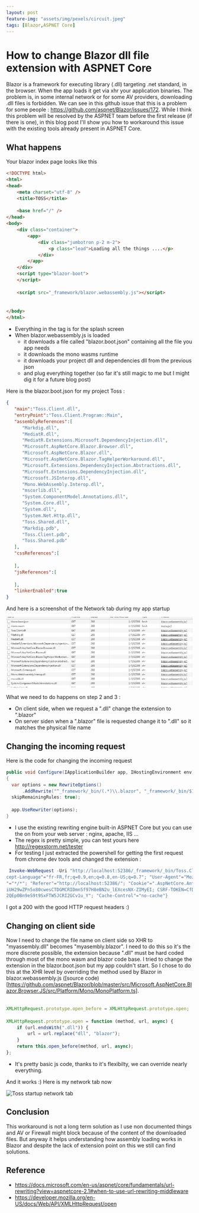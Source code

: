 ```yaml
---
layout: post
feature-img: "assets/img/pexels/circuit.jpeg"
tags: [Blazor,ASPNET Core]
---
```

# How to change Blazor dll file extension with ASPNET Core

Blazor is a framework for executing library (.dll) targeting .net standard, in the browser. When the app loads it get via xhr your application binaries. The problem is, in some internal network or for some AV providers, downloading .dll files is forbidden. We can see in this github issue that this is a problem for some people : https://github.com/aspnet/Blazor/issues/172. While I think this problem will be resolved by the ASPNET team before the first release (if there is one), in this blog post I'll show you how to workaround this issue with the existing tools already present in ASPNET Core.

## What happens 

Your blazor index page looks like this

```html
<!DOCTYPE html>
<html>
<head>
    <meta charset="utf-8" />
    <title>TOSS</title>

    <base href="/" />
</head>
<body>
    <div class="container">
        <app>
            <div class="jumbotron p-2 m-2">
                <p class="lead">Loading all the things ....</p>
            </div>
        </app>
    </div>
    <script type="blazor-boot">
    </script>

    <script src="_framework/blazor.webassembly.js"></script>


</body>
</html>

```
- Everything in the <app> tag is for the splash screen
- When blazor.webassembly.js is loaded 
  - it downloads a file called "blazor.boot.json" containing all the file you app needs  
  - it downloads the mono wasms runtime
  - it downloads your project dll and dependencies dll from the previous json
  - and plug everything together (so far it's still magic to me but I might dig it for a future blog post)

Here is the blazor.boot.json for my project Toss : 

```json
{
   "main":"Toss.Client.dll",
   "entryPoint":"Toss.Client.Program::Main",
   "assemblyReferences":[
      "Markdig.dll",
      "MediatR.dll",
      "MediatR.Extensions.Microsoft.DependencyInjection.dll",
      "Microsoft.AspNetCore.Blazor.Browser.dll",
      "Microsoft.AspNetCore.Blazor.dll",
      "Microsoft.AspNetCore.Blazor.TagHelperWorkaround.dll",
      "Microsoft.Extensions.DependencyInjection.Abstractions.dll",
      "Microsoft.Extensions.DependencyInjection.dll",
      "Microsoft.JSInterop.dll",
      "Mono.WebAssembly.Interop.dll",
      "mscorlib.dll",
      "System.ComponentModel.Annotations.dll",
      "System.Core.dll",
      "System.dll",
      "System.Net.Http.dll",
      "Toss.Shared.dll",
      "Markdig.pdb",
      "Toss.Client.pdb",
      "Toss.Shared.pdb"
   ],
   "cssReferences":[

   ],
   "jsReferences":[

   ],
   "linkerEnabled":true
}
```

And here is a screenshot of the Network tab during my app startup

![Toss startup network tab](/assets/img/Capture.png "Toss startup network tab")

What we need to do happens on step 2 and 3 :
- On client side, when we request a ".dll" change the extension to ".blazor"
- On server siden when a ".blazor" file is requested change it to ".dll" so it matches the physical file name

## Changing the incoming request

Here is the code for changing the incoming request

```cs
public void Configure(IApplicationBuilder app, IHostingEnvironment env)
{
  var options = new RewriteOptions()
      .AddRewrite("^_framework/_bin/(.*)\\.blazor", "_framework/_bin/$1.dll",
  skipRemainingRules: true);

  app.UseRewriter(options);
}
```

- I use the existing rewriting engine built-in ASPNET Core but you can use the on from your web server : nginx, apache, IIS ...
- The regex is pretty simple, you can test yours here http://regexstorm.net/tester
- For testing I just extracted the powershell for getting the first request from chrome dev tools and changed the extension :

```powershell
 Invoke-WebRequest -Uri "http://localhost:52386/_framework/_bin/Toss.Client.blazor" -Headers @{"Pragma"="no-cache"; "DNT"="1"; "Accept-Encoding"="gzip, deflate, br"; "Ac
cept-Language"="fr-FR,fr;q=0.9,en;q=0.8,en-US;q=0.7"; "User-Agent"="Mozilla/5.0 (Windows NT 10.0; Win64; x64) AppleWebKit/537.36 (KHTML, like Gecko) Chrome/70.0.3538.77 Safari/537.36"; "Accept
"="*/*"; "Referer"="http://localhost:52386/"; "Cookie"=".AspNetCore.Antiforgery.MCOkDYqzrsU=CfDJ8JBC_YjSTnhOnptilfRxtJO-G3t3ZxYDD7hdgqQ7f50T9bQrKR_6T-0OZo46WxGYxiznVoHxYXGL-sQWWtJ4hMy5tL1-nbji
iUH29wZPn5x80cwesCTDGMCRIDmn5f97H8eBN2u_lEXcesNX-ZIMyEI; CSRF-TOKEN=CfDJ8JBC_YjSTnhOnptilfRxtJNwmzsFKwbNtGqSAajSqxrwyM6vFT15lgY7EJ6KiQjjTs850EXHXiF-LUHdnFqiK6SBgHV2yQuFC05r2RMGlPcUjjH9x3xAJEkx
2QEp0Bn9eS9t9SxFTW5JCRI2GCv1u_Y"; "Cache-Control"="no-cache"}
```

I got a 200 with the good HTTP request headers :)

## Changing on client side

Now I need to change the file name on client side so XHR to "myassembly.dll" becomes "myasembly.blazor". I need to do this so it's the more discrete possible, the extension because ".dll" must be hard coded through most of the mono wasm and blazor code base. I tried to change the extension in the blazor.boot.json but my app couldn't start. So I chose to do this at the XHR level by overriding the method used by Blazor in blazor.webassembly.js ([source code)[https://github.com/aspnet/Blazor/blob/master/src/Microsoft.AspNetCore.Blazor.Browser.JS/src/Platform/Mono/MonoPlatform.ts].

```js

XMLHttpRequest.prototype.open_before = XMLHttpRequest.prototype.open;

XMLHttpRequest.prototype.open = function (method, url, async) {
    if (url.endsWith(".dll")) {
        url = url.replace("dll", "blazor");
    }
    return this.open_before(method, url, async);
};
```

- It's pretty basic js code, thanks to it's flexibilty, we can override nearly everything.

And it works :) Here is my network tab now

![Toss startup network tab](/assets/img/Capture2.png "Toss startup network tab")

## Conclusion

This workaround is not a long term solution as I use non documented things and AV or Firewall might block because of the content of the downloaded files. But anyway it helps understanding how assembly loading works in Blazor and despite the lack of extension point on this we still can find solutions.

## Reference
- <https://docs.microsoft.com/en-us/aspnet/core/fundamentals/url-rewriting?view=aspnetcore-2.1#when-to-use-url-rewriting-middleware>
- <https://developer.mozilla.org/en-US/docs/Web/API/XMLHttpRequest/open>
